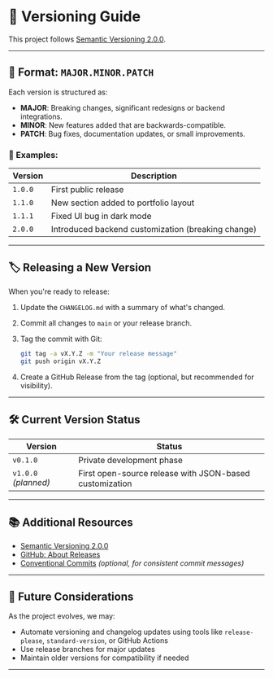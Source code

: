 # 📌 Versioning Guide

This project follows [Semantic Versioning 2.0.0](https://semver.org/).

---

## 🔢 Format: `MAJOR.MINOR.PATCH`

Each version is structured as:

- **MAJOR**: Breaking changes, significant redesigns or backend integrations.
- **MINOR**: New features added that are backwards-compatible.
- **PATCH**: Bug fixes, documentation updates, or small improvements.

### 🧠 Examples:

| Version | Description                                        |
| ------- | -------------------------------------------------- |
| `1.0.0` | First public release                               |
| `1.1.0` | New section added to portfolio layout              |
| `1.1.1` | Fixed UI bug in dark mode                          |
| `2.0.0` | Introduced backend customization (breaking change) |

---

## 🏷️ Releasing a New Version

When you're ready to release:

1. Update the `CHANGELOG.md` with a summary of what's changed.
2. Commit all changes to `main` or your release branch.
3. Tag the commit with Git:

   ```bash
   git tag -a vX.Y.Z -m "Your release message"
   git push origin vX.Y.Z
   ```

4. Create a GitHub Release from the tag (optional, but recommended for visibility).

---

## 🛠️ Current Version Status

| Version              | Status                                                  |
| -------------------- | ------------------------------------------------------- |
| `v0.1.0`             | Private development phase                               |
| `v1.0.0` _(planned)_ | First open-source release with JSON-based customization |

---

## 📚 Additional Resources

- [Semantic Versioning 2.0.0](https://semver.org/)
- [GitHub: About Releases](https://docs.github.com/en/repositories/releasing-projects-on-github/about-releases)
- [Conventional Commits](https://www.conventionalcommits.org/) _(optional, for consistent commit messages)_

---

## 🔮 Future Considerations

As the project evolves, we may:

- Automate versioning and changelog updates using tools like `release-please`, `standard-version`, or GitHub Actions
- Use release branches for major updates
- Maintain older versions for compatibility if needed

---
